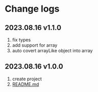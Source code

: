 # Change logs

## 2023.08.16 v1.1.0

1. fix types
2. add support for array
3. auto covert arrayLike object into array

## 2023.08.16 v1.0.0

1. create project
2. [README.md](./README.md)
